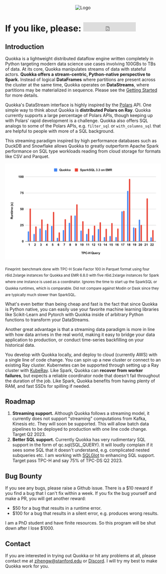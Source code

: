 <p style="text-align:center;"><img src="quokka2.png" alt="Logo"></p>

# **If you like, please**: <iframe src="https://ghbtns.com/github-btn.html?user=marsupialtail&repo=quokka&type=star&count=true&size=large" frameborder="0" scrolling="0" width="170" height="30" title="GitHub"></iframe>

## **Introduction** 

Quokka is a lightweight distributed dataflow engine written completely in Python targeting modern data science use cases involving 100GBs to TBs of data. At its core, Quokka manipulates streams of data with stateful actors. **Quokka offers a stream-centric, Python-native perspective to Spark.** Instead of logical **DataFrames** where partitions are present across the cluster at the same time, Quokka operates on **DataStreams**, where partitions may be materialized in sequence. Please see the [Getting Started](started.md) for more details.

Quokka's DataStream interface is highly inspired by the [Polars](https://pola-rs.github.io/polars/py-polars/html/reference/index.html) API. One simple way to think about Quokka is **distributed Polars on Ray**. Quokka currently supports a large percentage of Polars APIs, though keeping up with Polars' rapid development is a challenge. Quokka also offers SQL analogs to some of the Polars APIs, e.g. `filter_sql` or `with_columns_sql` that are helpful to people with more of a SQL background.

This streaming paradigm inspired by high performance databases such as DuckDB and Snowflake allows Quokka to greatly outperform Apache Spark performance on SQL type workloads reading from cloud storage for formats like CSV and Parquet.

<p align="center">
  <img src="tpch-parquet.svg" />
</p>

<sub>Fineprint: benchmark done with TPC-H Scale Factor 100 in Parquet format using four r6id.2xlarge instances for Quokka and EMR 6.8.0 with five r6id.2xlarge instances for Spark where one instance is used as a coordinator. Ignores the time to start up the SparkSQL or Quokka runtimes, which is comparable. Did not compare against Modin or Dask since they are typically much slower than SparkSQL.</sub>

What's even better than being cheap and fast is the fact that since Quokka is Python native, you can easily use your favorite machine learning libraries like Scikit-Learn and Pytorch with Quokka inside of arbitrary Python functions to transform your DataStreams.

Another great advantage is that a streaming data paradigm is more in line with how data arrives in the real world, making it easy to bridge your data application to production, or conduct time-series backfilling on your historical data.

You develop with Quokka locally, and deploy to cloud (currently AWS) with a single line of code change. You can spin up a new cluster or connect to an existing Ray cluster. Kubernetes can be supported through setting up a Ray cluster with [KubeRay](https://github.com/ray-project/kuberay). Like Spark, Quokka can **recover from worker failures**, but expects a reliable coordinator node that doesn't fail throughout the duration of the job. Like Spark, Quokka benefits from having plenty of RAM, and fast SSDs for spilling if needed. 

## **Roadmap**

1. **Streaming support.** Although Quokka follows a streaming model, it currently does not support "streaming" computations from Kafka, Kinesis etc. They will soon be supported. This will allow batch data pipelines to be deployed to production with one line code change. Target Q2 2023.
2. **Better SQL support.** Currently Quokka has very rudimentary SQL support in the form of qc.sql(SQL_QUERY). It will loudly complain if it sees some SQL that it doesn't understand, e.g. complicated nested subqueries etc. I am working with [SQLGlot](https://github.com/tobymao/sqlglot) to enhancing SQL support. Target pass TPC-H and say 75% of TPC-DS Q2 2023.

## **Bug Bounty**

If you see any bugs, please raise a Github issue. There is a $10 reward if you find a bug that I can't fix within a week. If you fix the bug yourself and make a PR, you will get another reward: 

- $50 for a bug that results in a runtime error.
- $100 for a bug that results in a silent error, e.g. produces wrong results.

I am a PhD student and have finite resources. So this program will be shut down after I lose $1000.

## **Contact**
If you are interested in trying out Quokka or hit any problems at all, please contact me at zihengw@stanford.edu or [Discord](https://discord.gg/6ujVV9HAg3). I will try my best to make Quokka work for you.
